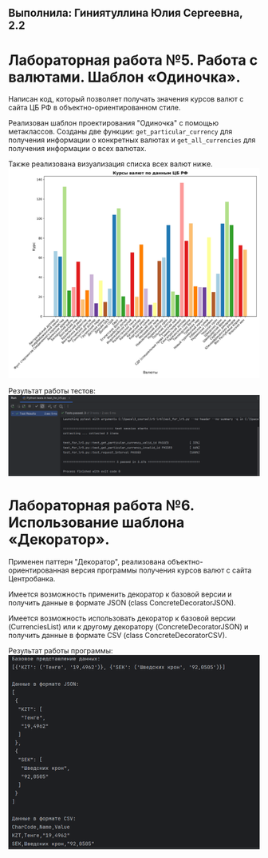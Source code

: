 ## Выполнила: Гиниятуллина Юлия Сергеевна, 2.2

# Лабораторная работа №5. Работа с валютами. Шаблон «Одиночка».
Написан код, который позволяет получать значения курсов валют с сайта ЦБ РФ в объектно-ориентированном стиле. 

Реализован шаблон проектирования "Одиночка" с помощью метаклассов. Созданы две функции: ```get_particular_currency``` для получения информации о конкретных валютах  и ```get_all_currencies``` для получения информации о всех валютах.

Также реализована визуализация списка всех валют ниже.
![image](images/currencies.jpg)

Результат работы тестов:
![image2](images/test5.png)


# Лабораторная работа №6. Использование шаблона «Декоратор».
Применен паттерн "Декоратор", реализована объектно-ориентированная версия программы получения курсов валют с сайта Центробанка.

Имеется возможность применить декоратор к базовой версии и получить данные в формате JSON (class ConcreteDecoratorJSON).

Имеется возможность использовать декоратор к базовой версии (CurrenciesList) или к другому декоратору (ConcreteDecoratorJSON) и получить данные в формате CSV (class ConcreteDecoratorCSV).

Результат работы программы:
![image3](images/lr6.png)
